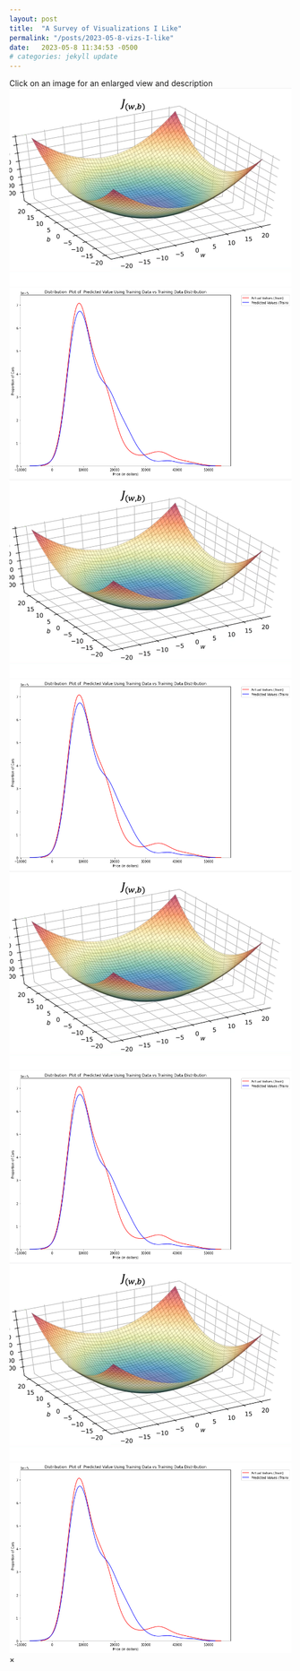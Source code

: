 ```yaml
---
layout: post
title:  "A Survey of Visualizations I Like"
permalink: "/posts/2023-05-8-vizs-I-like"
date:   2023-05-8 11:34:53 -0500
# categories: jekyll update
---
```


<link rel="stylesheet" href="/assets/css/style.css">
Click on an image for an enlarged view and description


<div class="image-container">
    <a href="#" class="image-link" data-description="Image 1 description">
        <img src="/assets/images/portfolio/mls1.png" alt="Image 1">
    </a>
    <a href="#" class="image-link" data-description="Image 2 description">
        <img src="/assets/images/portfolio/adp.png" alt="Image 2">
    </a>
    <a href="#" class="image-link" data-description="Image 3 description">
        <img src="/assets/images/portfolio/mls1.png" alt="Image 3">
    </a>
    <a href="#" class="image-link" data-description="Image 4 description">
        <img src="/assets/images/portfolio/adp.png" alt="Image 4">
    </a>
    <a href="#" class="image-link" data-description="Image 1 description">
        <img src="/assets/images/portfolio/mls1.png" alt="Image 1">
    </a>
    <a href="#" class="image-link" data-description="Image 2 description">
        <img src="/assets/images/portfolio/adp.png" alt="Image 2">
    </a>
    <a href="#" class="image-link" data-description="Image 3 description">
        <img src="/assets/images/portfolio/mls1.png" alt="Image 3">
    </a>
    <a href="#" class="image-link" data-description="Image 4 description">
        <img src="/assets/images/portfolio/adp.png" alt="Image 4">
    </a>
    <!-- Add more image links here -->
</div>

<div class="popup">
    <div class="close">&times;</div>
    <img src="" alt="">
    <p class="description"></p>
</div>
<script>
  const imageLinks = document.querySelectorAll('.image-link');
  const popup = document.querySelector('.popup');
  const popupClose = document.querySelector('.popup .close');
  const popupImage = document.querySelector('.popup img');
  const popupDescription = document.querySelector('.popup .description');
  imageLinks.forEach(link => {
      link.addEventListener('click', event => {
          event.preventDefault();
          const image = link.querySelector('img');
          const description = link.dataset.description;
          popupImage.src = image.src;
          popupImage.alt = image.alt;
          popupDescription.textContent = description;
          popup.style.display = 'block';
      });
  });
  popupClose.addEventListener('click', () => {
      popup.style.display = 'none';
  });
</script>

